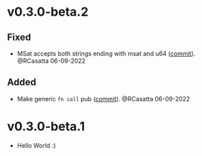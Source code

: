 # v0.3.0-beta.2

## Fixed
- MSat accepts both strings ending with msat and u64 ([commit](https://github.com/laanwj/rust-clightning-rpc/commit/8461e3f9d959bd20ea938ff03fef297575e20815)). @RCasatta 06-09-2022

## Added
- Make generic `fn call` pub ([commit](https://github.com/laanwj/rust-clightning-rpc/commit/06155074a60bb92d28f161a3a10f46d9cbf8b0ed)). @RCasatta 06-09-2022


# v0.3.0-beta.1
- Hello World :)